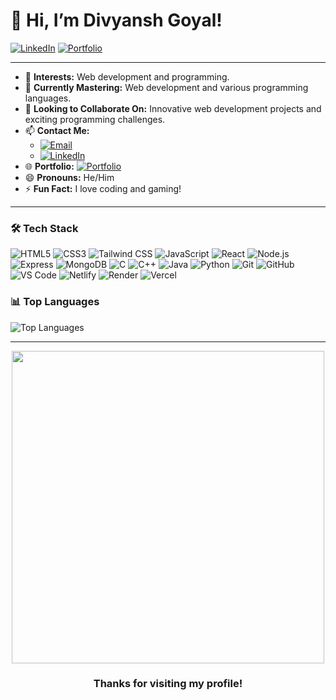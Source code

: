 # 👋 Hi, I’m Divyansh Goyal!

[![LinkedIn](https://img.shields.io/badge/LinkedIn-Connect-blue?style=flat&logo=linkedin&logoColor=white)](https://www.linkedin.com/in/divyanshgoyal777/)
[![Portfolio](https://img.shields.io/badge/Portfolio-Visit-green?style=flat&logo=netlify&logoColor=white)](https://portfolioofdivyansh.netlify.app/)

---

- 👀 **Interests:** Web development and programming.
- 🌱 **Currently Mastering:** Web development and various programming languages.
- 💞️ **Looking to Collaborate On:** Innovative web development projects and exciting programming challenges.
- 📫 **Contact Me:** 
  - [![Email](https://img.shields.io/badge/Email-777divyanshgoyal@gmail.com-red?style=flat&logo=gmail&logoColor=white)](mailto:777divyanshgoyal@gmail.com)
  - [![LinkedIn](https://img.shields.io/badge/LinkedIn-Connect-blue?style=flat&logo=linkedin&logoColor=white)](https://www.linkedin.com/in/divyanshgoyal777)
- 🌐 **Portfolio:** [![Portfolio](https://img.shields.io/badge/Portfolio-Visit-green?style=flat&logo=netlify&logoColor=white)](https://portfolioofdivyansh.netlify.app/)
- 😄 **Pronouns:** He/Him
- ⚡ **Fun Fact:** I love coding and gaming!

---

### 🛠️ **Tech Stack**

![HTML5](https://img.shields.io/badge/-HTML5-E34F26?style=flat&logo=html5&logoColor=white)
![CSS3](https://img.shields.io/badge/-CSS3-1572B6?style=flat&logo=css3&logoColor=white)
![Tailwind CSS](https://img.shields.io/badge/-Tailwind%20CSS-38B2AC?style=flat&logo=tailwind-css&logoColor=white)
![JavaScript](https://img.shields.io/badge/-JavaScript-F7DF1E?style=flat&logo=javascript&logoColor=black)
![React](https://img.shields.io/badge/-React-61DAFB?style=flat&logo=react&logoColor=white)
![Node.js](https://img.shields.io/badge/-Node.js-339933?style=flat&logo=node.js&logoColor=white)
![Express](https://img.shields.io/badge/-Express-000000?style=flat&logo=express&logoColor=white)
![MongoDB](https://img.shields.io/badge/-MongoDB-47A248?style=flat&logo=mongodb&logoColor=white)
![C](https://img.shields.io/badge/-C-A8B9CC?style=flat&logo=c&logoColor=white)
![C++](https://img.shields.io/badge/-C++-00599C?style=flat&logo=c%2B%2B&logoColor=white)
![Java](https://img.shields.io/badge/Java-%23ED8B00.svg?logo=openjdk&logoColor=white)
![Python](https://img.shields.io/badge/Python-3776AB?logo=python&logoColor=fff)
![Git](https://img.shields.io/badge/-Git-F05032?style=flat&logo=git&logoColor=white)
![GitHub](https://img.shields.io/badge/-GitHub-181717?style=flat&logo=github&logoColor=white)
![VS Code](https://img.shields.io/badge/-VS%20Code-007ACC?style=flat&logo=visual-studio-code&logoColor=white)
![Netlify](https://img.shields.io/badge/-Netlify-00C7B7?style=flat&logo=netlify&logoColor=white)
![Render](https://img.shields.io/badge/-Render-46E3B7?style=flat&logo=render&logoColor=white)
![Vercel](https://img.shields.io/badge/-Vercel-000000?style=flat&logo=vercel&logoColor=white)

### 📊 **Top Languages**

![Top Languages](https://github-readme-stats.vercel.app/api/top-langs/?username=divyanshgoyal777&layout=compact&theme=radical)

---

<div align="center">
  <img src="https://media4.giphy.com/media/v1.Y2lkPTc5MGI3NjExZjl6NXc3NDRvY2R3dTllNnlmZzd6YndhbWloM2p2dGU4cndta3dyayZlcD12MV9pbnRlcm5hbF9naWZfYnlfaWQmY3Q9Zw/qgQUggAC3Pfv687qPC/giphy.webp" width="500" />
  <h3>Thanks for visiting my profile!</h3>
</div>

<!---
divyanshgoyal777/divyanshgoyal777 is a ✨ special ✨ repository because its README.md (this file) appears on your GitHub profile.
You can click the Preview link to take a look at your changes.
--->
